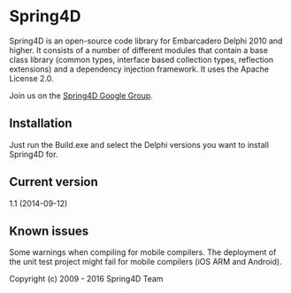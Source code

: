 Spring4D
========
Spring4D is an open-source code library for Embarcadero Delphi 2010 and higher.
It consists of a number of different modules that contain a base class library (common types, interface based collection types, reflection extensions) and a dependency injection framework. It uses the Apache License 2.0.

Join us on the [Spring4D Google Group](https://groups.google.com/forum/#!forum/spring4d).

Installation
------------
Just run the Build.exe and select the Delphi versions you want to install Spring4D for.

Current version
---------------
1.1 (2014-09-12)

Known issues
------------
Some warnings when compiling for mobile compilers.
The deployment of the unit test project might fail for mobile compilers (iOS ARM and Android).

Copyright (c) 2009 - 2016 Spring4D Team
